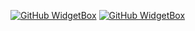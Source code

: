 [![GitHub WidgetBox](https://github-widgetbox.vercel.app/api/profile?username=wikomiks&data=followers,repositories,stars,commits)](https://github.com/Jurredr/github-widgetbox)
[![GitHub WidgetBox](https://github-widgetbox.vercel.app/api/skills?names=python,cpp,cs,html)](https://github.com/Jurredr/github-widgetbox)
